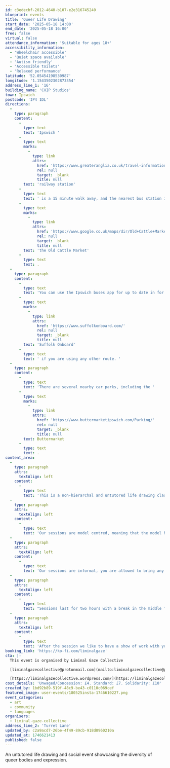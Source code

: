 ```yaml
---
id: c3edecbf-2012-4640-b107-e2e316745240
blueprint: events
title: 'Queer Life Drawing'
start_date: '2025-05-18 14:00'
end_date: '2025-05-18 16:00'
free: false
virtual: false
attendance_information: 'Suitable for ages 18+'
accessibility_information:
  - 'Wheelchair accessible'
  - 'Quiet space available'
  - 'Autism friendly'
  - 'Accessible toilets'
  - 'Relaxed performance'
latitude: '52.05454198530987'
longitude: '1.1543502302873354'
address_line_1: '16'
building_name: 'CHIP Studios'
town: Ipswich
postcode: 'IP4 1DL'
directions:
  -
    type: paragraph
    content:
      -
        type: text
        text: 'Ipswich '
      -
        type: text
        marks:
          -
            type: link
            attrs:
              href: 'https://www.greateranglia.co.uk/travel-information/station-information/ips'
              rel: null
              target: _blank
              title: null
        text: 'railway station'
      -
        type: text
        text: ' is a 15 minute walk away, and the nearest bus station is a two minute walk away at '
      -
        type: text
        marks:
          -
            type: link
            attrs:
              href: 'https://www.google.co.uk/maps/dir/Old+Cattle+Market,+Ipswich+IP4+1AE/CHIp+Studios/@52.0551775,1.1533895,18z/data=!4m14!4m13!1m5!1m1!1s0x47d9a02c8f4882f9:0xb6e69653139fe8f0!2m2!1d1.1547634!2d52.0559774!1m5!1m1!1s0x47d9a02c6ea3f9a5:0x1883cc62eb302ea6!2m2!1d1.1542664!2d52.054411!3e2?entry=ttu&g_ep=EgoyMDI1MDUwMy4wIKXMDSoJLDEwMjExNDUzSAFQAw%3D%3D'
              rel: null
              target: _blank
              title: null
        text: 'the Old Cattle Market'
      -
        type: text
        text: .
  -
    type: paragraph
    content:
      -
        type: text
        text: 'You can use the Ipswich buses app for up to date in for about bus timetables, you can also use '
      -
        type: text
        marks:
          -
            type: link
            attrs:
              href: 'https://www.suffolkonboard.com/'
              rel: null
              target: _blank
              title: null
        text: 'Suffolk Onboard'
      -
        type: text
        text: ' if you are using any other route. '
  -
    type: paragraph
    content:
      -
        type: text
        text: 'There are several nearby car parks, including the '
      -
        type: text
        marks:
          -
            type: link
            attrs:
              href: 'https://www.buttermarketipswich.com/Parking/'
              rel: null
              target: _blank
              title: null
        text: Buttermarket
      -
        type: text
        text: .
content_area:
  -
    type: paragraph
    attrs:
      textAlign: left
    content:
      -
        type: text
        text: 'This is a non-hierarchal and untutored life drawing class. We host Queer Life drawing every month at CHiP studios with a new model each time to represent the diversity of the queer community.'
  -
    type: paragraph
    attrs:
      textAlign: left
    content:
      -
        type: text
        text: 'Our sessions are model centred, meaning that the model has full control of the space, they will bring props if they wish, create a playlist for us to enjoy together - whatever best represents how they experience their own queer identity.'
  -
    type: paragraph
    attrs:
      textAlign: left
    content:
      -
        type: text
        text: 'Our sessions are informal, you are allowed to bring any materials you wish, and connect with other attending artists during the session.'
  -
    type: paragraph
    attrs:
      textAlign: left
    content:
      -
        type: text
        text: "Sessions last for two hours with a break in the middle for your and the model's comfort."
  -
    type: paragraph
    attrs:
      textAlign: left
    content:
      -
        type: text
        text: 'After the session we like to have a show of work with your consent. And at close of session we like to make a trip to a local pub.'
booking_link: 'https://ko-fi.com/liminalgaze'
cta: |-
  This event is organised by Liminal Gaze Collective

  [liminalgazecollective@protonmail.com](mailto:liminalgazecollective@protonmail.com)

  [https://liminalgazecollective.wordpress.com/](https://liminalgazecollective.wordpress.com/)
cost_details: 'Unwaged/Concession: £4. Standard: £7. Solidarity: £10'
created_by: 1bd92b89-519f-48c9-be43-c0110c069cef
featured_image: user-events/180525insta-1746610227.png
event_categories:
  - art
  - community
  - languages
organisers:
  - liminal-gaze-collective
address_line_2: 'Turret Lane'
updated_by: c2a9acd7-26be-4f49-89cb-918d0960210a
updated_at: 1746621413
published: false
---
```

An untutored life drawing and social event showcasing the diversity of queer bodies and expression.